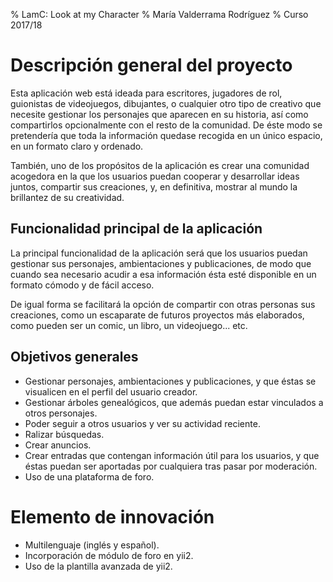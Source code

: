 % LamC: Look at my Character
% María Valderrama Rodríguez
% Curso 2017/18

# Descripción general del proyecto

Esta aplicación web está ideada para escritores, jugadores de rol, guionistas de videojuegos, dibujantes, o cualquier otro tipo de creativo que necesite gestionar los personajes que aparecen en su historia, así como compartirlos opcionalmente con el resto de la comunidad. De éste modo se pretendería que toda la información quedase recogida en un único espacio, en un formato claro y ordenado.

También, uno de los propósitos de la aplicación es crear una comunidad acogedora en la que los usuarios puedan cooperar y desarrollar ideas juntos, compartir sus creaciones, y, en definitiva, mostrar al mundo la brillantez de su creatividad.

## Funcionalidad principal de la aplicación

La principal funcionalidad de la aplicación será que los usuarios puedan gestionar sus personajes, ambientaciones y publicaciones, de modo que cuando sea necesario acudir a esa información ésta esté disponible en un formato cómodo y de fácil acceso.

De igual forma se facilitará la opción de compartir con otras personas sus creaciones, como un escaparate de futuros proyectos más elaborados, como pueden ser un comic, un libro, un videojuego... etc.

## Objetivos generales

- Gestionar personajes, ambientaciones y publicaciones, y que éstas se visualicen en el perfil del usuario creador.
- Gestionar árboles genealógicos, que además puedan estar vinculados a otros personajes.
- Poder seguir a otros usuarios y ver su actividad reciente.
- Ralizar búsquedas.
- Crear anuncios.
- Crear entradas que contengan información útil para los usuarios, y que éstas puedan ser aportadas por cualquiera tras pasar por moderación.
- Uso de una plataforma de foro.

# Elemento de innovación

- Multilenguaje (inglés y español).
- Incorporación de módulo de foro en yii2.
- Uso de la plantilla avanzada de yii2.
